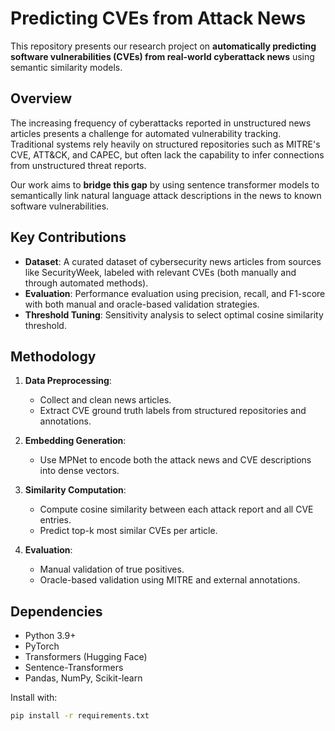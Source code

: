 
# Predicting CVEs from Attack News

This repository presents our research project on **automatically predicting software vulnerabilities (CVEs) from real-world cyberattack news** using semantic similarity models.

## Overview

The increasing frequency of cyberattacks reported in unstructured news articles presents a challenge for automated vulnerability tracking. Traditional systems rely heavily on structured repositories such as MITRE's CVE, ATT&CK, and CAPEC, but often lack the capability to infer connections from unstructured threat reports.

Our work aims to **bridge this gap** by using sentence transformer models to semantically link natural language attack descriptions in the news to known software vulnerabilities.

## Key Contributions

-  **Dataset**: A curated dataset of cybersecurity news articles from sources like SecurityWeek, labeled with relevant CVEs (both manually and through automated methods).
-  **Evaluation**: Performance evaluation using precision, recall, and F1-score with both manual and oracle-based validation strategies.
-  **Threshold Tuning**: Sensitivity analysis to select optimal cosine similarity threshold.

## Methodology

1. **Data Preprocessing**:
   - Collect and clean news articles.
   - Extract CVE ground truth labels from structured repositories and annotations.

2. **Embedding Generation**:
   - Use MPNet to encode both the attack news and CVE descriptions into dense vectors.

3. **Similarity Computation**:
   - Compute cosine similarity between each attack report and all CVE entries.
   - Predict top-k most similar CVEs per article.

4. **Evaluation**:
   - Manual validation of true positives.
   - Oracle-based validation using MITRE and external annotations.

## Dependencies

- Python 3.9+
- PyTorch
- Transformers (Hugging Face)
- Sentence-Transformers
- Pandas, NumPy, Scikit-learn

Install with:

```bash
pip install -r requirements.txt
